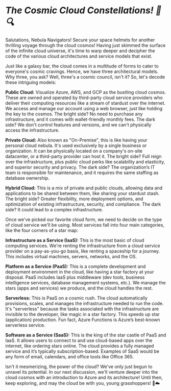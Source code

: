 # **_The Cosmic Cloud Constellations! 🌌🔍_**

Salutations, Nebula Navigators! Secure your space helmets for another thrilling voyage through the cloud cosmos! Having just skimmed the surface of the infinite cloud universe, it's time to warp deeper and decipher the code of the various cloud architectures and service models that exist.

Just like a galaxy bar, the cloud comes in a multitude of forms to cater to everyone's cosmic cravings. Hence, we have three architectural models. Why three, you ask? Well, three's a cosmic council, isn't it? So, let's decode these intriguing models:

**Public Cloud:** Visualize Azure, AWS, and GCP as the bustling cloud cosmos. These are owned and operated by third-party cloud service providers who deliver their computing resources like a stream of stardust over the internet. We access and manage our account using a web browser, just like holding the key to the cosmos. The bright side? No need to purchase any infrastructure, and it comes with wallet-friendly monthly fees. The dark side? We don't control features and versions, and we can't physically access the infrastructure.

**Private Cloud:** Also known as "On-Premise", this is like having your personal cloud nebula. It's used exclusively by a single business or organization. It can be physically located on a company's on-site datacenter, or a third-party provider can host it. The bright side? Full reign over the infrastructure, plus public cloud perks like scalability and elasticity, and superior security and privacy. The dark side? The organization’s IT team is responsible for maintenance, and it requires the same staffing as database ownership.

**Hybrid Cloud:** This is a mix of private and public clouds, allowing data and applications to be shared between them, like sharing your stardust stash. The bright side? Greater flexibility, more deployment options, and optimization of existing infrastructure, security, and compliance. The dark side? It could lead to a complex infrastructure.

Once we've picked our favorite cloud form, we need to decide on the type of cloud service we'll be using. Most services fall into four main categories, like the four corners of a star map:

**Infrastructure as a Service (IaaS):** This is the most basic of cloud computing services. We're renting the infrastructure from a cloud service provider on a pay-as-you-go basis, like renting a spaceship for a journey. This includes virtual machines, servers, networks, and the OS.

**Platform as a Service (PaaS):** This is a complete development and deployment environment in the cloud, like having a star factory at your disposal. PaaS includes IaaS plus middleware (dev tools, business intelligence services, database management systems, etc.). We manage the stars (apps and services) we produce, and the cloud handles the rest.

**Serverless:** This is PaaS on a cosmic rush. The cloud automatically provisions, scales, and manages the infrastructure needed to run the code. It's "serverless" because the tasks associated with the infrastructure are invisible to the developer, like magic in a star factory. This speeds up star (application) production. Fun fact, Azure Functions is Azure’s best-known serverless service.

**Software as a Service (SaaS):** This is the king of the star castle of PaaS and IaaS. It allows users to connect to and use cloud-based apps over the internet, like ordering stars online. The cloud provides a fully managed service and it’s typically subscription-based. Examples of SaaS would be any form of email, calendars, and office tools like Office 365.

Isn't it mesmerizing, the power of the cloud? We've only just begun to unravel its potential. In our next discussion, we'll venture deeper into the cloud cosmos with an introduction to Azure and its architecture! Until then, keep exploring, and may the cloud be with you, young grasshoppers! 🚀☁️